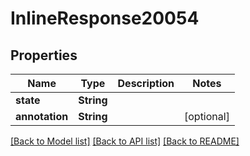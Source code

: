 # InlineResponse20054

## Properties
Name | Type | Description | Notes
------------ | ------------- | ------------- | -------------
**state** | **String** |  | 
**annotation** | **String** |  | [optional] 

[[Back to Model list]](../README.md#documentation-for-models) [[Back to API list]](../README.md#documentation-for-api-endpoints) [[Back to README]](../README.md)


